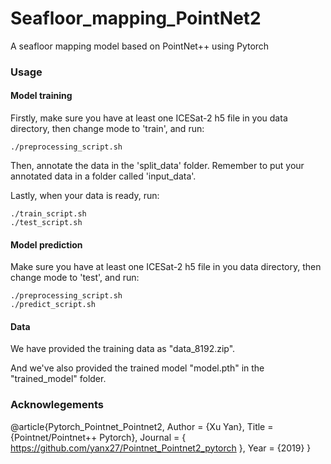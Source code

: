 # Seafloor_mapping_PointNet2
A seafloor mapping model based on PointNet++ using Pytorch

### Usage
#### Model training
Firstly, make sure you have at least one ICESat-2 h5 file in you data directory, then change mode to 'train', and run:
```commandline
./preprocessing_script.sh
```

Then, annotate the data in the 'split_data' folder. Remember to put your annotated data in a folder called 'input_data'.

Lastly, when your data is ready, run:
```commandline
./train_script.sh
./test_script.sh
```

#### Model prediction
Make sure you have at least one ICESat-2 h5 file in you data directory, then change mode to 'test', and run:
```commandline
./preprocessing_script.sh
./predict_script.sh
```

#### Data
We have provided the training data as "data_8192.zip".

And we've also provided the trained model "model.pth" in the "trained_model" folder.

### Acknowlegements

@article{Pytorch_Pointnet_Pointnet2,
      Author = {Xu Yan},
      Title = {Pointnet/Pointnet++ Pytorch},
      Journal = { https://github.com/yanx27/Pointnet_Pointnet2_pytorch },
      Year = {2019}
}
